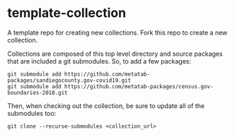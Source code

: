 # template-collection

A template repo for creating new collections. Fork this repo to create a new collection. 

Collections are composed of this top level directory and source packages that
are included a git submodules. So, to add a few packages:

  
    git submodule add https://github.com/metatab-packages/sandiegocounty.gov-covid19.git
    git submodule add https://github.com/metatab-packages/census.gov-boundaries-2018.git
    
Then, when checking out the collection, be sure to update all of the submodules too: 

    git clone --recurse-submodules <collection_url>
    
    